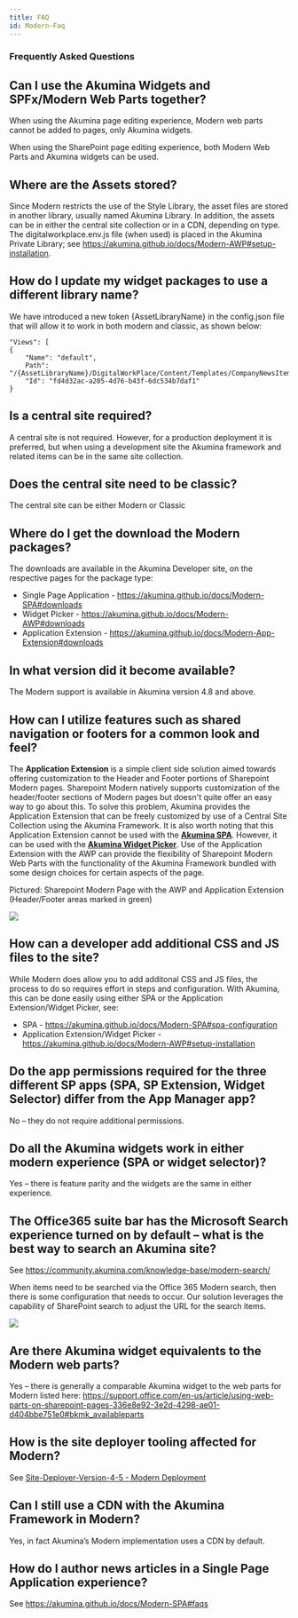 ```yaml
---
title: FAQ
id: Modern-Faq
---
```


### Frequently Asked Questions

## Can I use the Akumina Widgets and SPFx/Modern Web Parts together?

When using the Akumina page editing experience, Modern web parts cannot be added to pages, only Akumina widgets. 

When using the SharePoint page editing experience, both Modern Web Parts and Akumina widgets can be used. 

## Where are the Assets stored?
Since Modern restricts the use of the Style Library, the asset files are stored in another library, usually named Akumina Library. In addition, the assets can be in either the central site collection or in a CDN, depending on type. The digitalworkplace.env.js file (when used) is placed in the Akumina Private Library; see https://akumina.github.io/docs/Modern-AWP#setup-installation.

## How do I update my widget packages to use a different library name?
We have introduced a new token {AssetLibraryName} in the config.json file that will allow it to work in both modern and classic, as shown below:

    "Views": [
    {
        "Name": "default",
        Path": "/{AssetLibraryName}/DigitalWorkPlace/Content/Templates/CompanyNewsItemWidget/NewsItem.html", 
        "Id": "fd4d32ac-a205-4d76-b43f-6dc534b7daf1"
    }

## Is a central site required? 
A central site is not required. However, for a production deployment it is preferred, but when using a development site the Akumina framework and related items can be in the same site collection. 

## Does the central site need to be classic? 
The central site can be either Modern or Classic 

## Where do I get the download the Modern packages? 
The downloads are available in the Akumina Developer site, on the respective pages for the package type: 
* Single Page Application - https://akumina.github.io/docs/Modern-SPA#downloads 
* Widget Picker - https://akumina.github.io/docs/Modern-AWP#downloads 
* Application Extension - https://akumina.github.io/docs/Modern-App-Extension#downloads 

## In what version did it become available? 
The Modern support is available in Akumina version 4.8 and above. 

## How can I utilize features such as shared navigation or footers for a common look and feel?

The **Application Extension** is a simple client side solution aimed towards offering customization to the Header and Footer portions of Sharepoint Modern pages. Sharepoint Modern natively supports customization of the header/footer sections of Modern pages but doesn't quite offer an easy way to go about this. To solve this problem, Akumina provides the Application Extension that can be freely customized by use of a Central Site Collection using the Akumina Framework.
It is also worth noting that this Application Extension cannot be used with the **[Akumina SPA](/docs/Modern-SPA)**. However, it can be used with the **[Akumina Widget Picker](/docs/Modern-AWP)**. Use of the Application Extension with the AWP can provide the flexibility of Sharepoint Modern Web Parts with the functionality of the Akumina Framework bundled with some design choices for certain aspects of the page.

Pictured: Sharepoint Modern Page with the AWP and Application Extension (Header/Footer areas marked in green)

![](https://akuminadownloads.blob.core.windows.net/wiki/AkuminaDev/modern_appext_homepage.PNG)

## How can a developer add additional CSS and JS files to the site?

While Modern does allow you to add additonal CSS and JS files, the process to do so requires effort in steps and configuration. With Akumina, this can be done easily using either SPA or the Application Extension/Widget Picker, see:
* SPA - https://akumina.github.io/docs/Modern-SPA#spa-configuration
* Application Extension/Widget Picker - https://akumina.github.io/docs/Modern-AWP#setup-installation

## Do the app permissions required for the three different SP apps (SPA, SP Extension, Widget Selector) differ from the App Manager app? 

No – they do not require additional permissions. 

## Do all the Akumina widgets work in either modern experience (SPA or widget selector)? 

Yes – there is feature parity and the widgets are the same in either experience. 

## The Office365 suite bar has the Microsoft Search experience turned on by default – what is the best way to search an Akumina site? 

See https://community.akumina.com/knowledge-base/modern-search/ 

When items need to be searched via the Office 365 Modern search, then there is some configuration that needs to occur. Our solution leverages the capability of SharePoint search to adjust the URL for the search items.

![](https://community.akumina.com/wp-content/uploads/2019/10/Picture1.png)

## Are there Akumina widget equivalents to the Modern web parts? 

Yes – there is generally a comparable Akumina widget to the web parts for Modern listed here: https://support.office.com/en-us/article/using-web-parts-on-sharepoint-pages-336e8e92-3e2d-4298-ae01-d404bbe751e0#bkmk_availableparts

## How is the site deployer tooling affected for Modern? 

See [Site-Deployer-Version-4-5 - Modern Deployment ](https://akumina.github.io/docs/Site-Deployer-Version-4-8#modern-deployment)

## Can I still use a CDN with the Akumina Framework in Modern? 

Yes, in fact Akumina’s Modern implementation uses a CDN by default.

## How do I author news articles in a Single Page Application experience?
See https://akumina.github.io/docs/Modern-SPA#faqs
